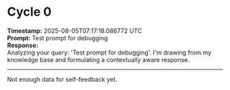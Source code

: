 # Cycle 0
**Timestamp:** 2025-08-05T07:17:18.086772 UTC  
**Prompt:** Test prompt for debugging  
**Response:**  
Analyzing your query: 'Test prompt for debugging'. I'm drawing from my knowledge base and formulating a contextually aware response.

---

Not enough data for self-feedback yet.
